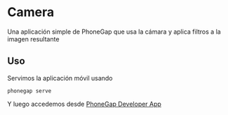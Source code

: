 # Camera

Una aplicación simple de PhoneGap que usa la cámara y aplica filtros a la imagen resultante

## Uso

Servimos la aplicación móvil usando

    phonegap serve

Y luego accedemos desde [PhoneGap Developer App](http://docs.phonegap.com/getting-started/2-install-mobile-app/)